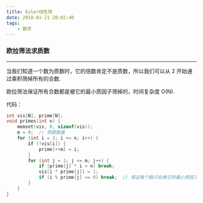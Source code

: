 ```yaml
---
title: Euler线性筛
date: 2018-01-21 20:02:40
tags:
    - 数学
---
```


### 欧拉筛法求质数
------------------

当我们知道一个数为质数时，它的倍数肯定不是质数，所以我们可以从 2 开始通过乘积筛掉所有的合数.

欧拉筛法保证所有合数都是被它的最小质因子筛掉的，时间复杂度 O(N).

代码：
``` c++
int vis[N], prime[N];
void primes(int n) {
    memset(vis, 0, sizeof(vis));
    m = 0;  // 质数数量
    for (int i = 2; i <= n; i++) {
        if (!vis[i]) {
            prime[++m] = i;
        }
        for (int j = 1; j <= m; j++) {
            if (prime[j] * i > n) break;
            vis[i * prime[j]] = 1;
            if (i % prime[j] == 0) break;  // 保证每个数只会被它的最小质因子筛去
        }
    }
}
```